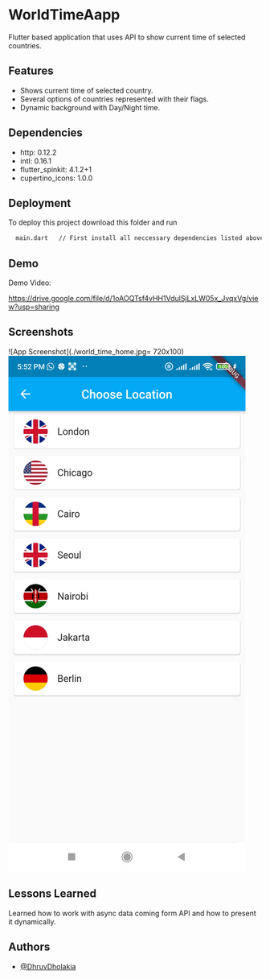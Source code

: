 
# WorldTimeAapp

Flutter based application that uses API to show current time of selected countries.








## Features

- Shows current time of selected country.
- Several options of countries represented with their flags.
- Dynamic background with Day/Night time.






## Dependencies

- http: 0.12.2
- intl: 0.16.1
- flutter_spinkit: 4.1.2+1
- cupertino_icons: 1.0.0
## Deployment

To deploy this project download this folder and run 

```bash
  main.dart   // First install all neccessary dependencies listed above or in pubspec file.
```


## Demo

Demo Video:

https://drive.google.com/file/d/1oAOQTsf4vHH1VdulSjLxLW05x_JvqxVg/view?usp=sharing

## Screenshots

![App Screenshot](./world_time_home.jpg= 720x100)
![App Screenshot](./world_time_menu.jpg)


## Lessons Learned

Learned how to work with async data coming form API and how to present it dynamically.
## Authors

- [@DhruvDholakia](https://www.github.com/DhruvDholakiaCE)

